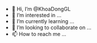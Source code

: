 - 👋 Hi, I’m @KhoaDongGL
- 👀 I’m interested in ...
- 🌱 I’m currently learning ...
- 💞️ I’m looking to collaborate on ...
- 📫 How to reach me ...

<!---
KhoaDongGL/KhoaDongGL is a ✨ special ✨ repository because its `README.md` (this file) appears on your GitHub profile.
You can click the Preview link to take a look at your changes.
--->
